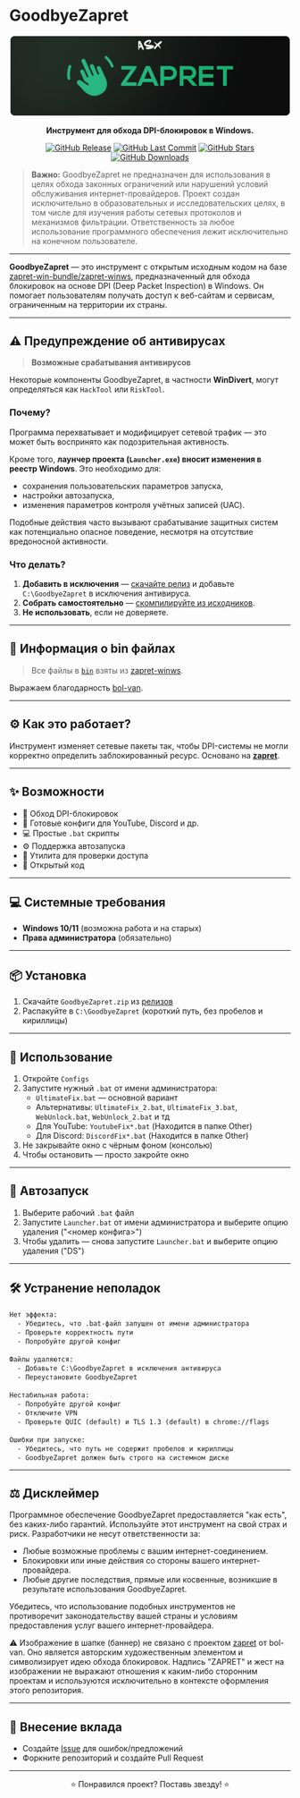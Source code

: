 # GoodbyeZapret

<div align="center">
  <a href="https://github.com/ALFiX01/GoodbyeZapret">
    <img src="https://github.com/ALFiX01/GoodbyeZapret/blob/main/Files/Image/Design2.png?raw=true" alt="GoodbyeZapret Logo Banner" >
  </a>
  <br />
  <p><strong>Инструмент для обхода DPI-блокировок в Windows.</strong></p>

  <p>
    <a href="https://github.com/ALFiX01/GoodbyeZapret/releases/latest"><img src="https://img.shields.io/github/v/release/ALFiX01/GoodbyeZapret?style=plastic" alt="GitHub Release"></a>
    <a href="https://github.com/ALFiX01/GoodbyeZapret/commits/main"><img src="https://img.shields.io/github/last-commit/ALFiX01/GoodbyeZapret?style=plastic" alt="GitHub Last Commit"></a>
    <a href="https://github.com/ALFiX01/GoodbyeZapret/stargazers"><img src="https://img.shields.io/github/stars/ALFiX01/GoodbyeZapret?style=plastic" alt="GitHub Stars"></a>
    <a href="https://github.com/ALFiX01/GoodbyeZapret/releases"><img src="https://img.shields.io/github/downloads/ALFiX01/GoodbyeZapret/total?style=plastic" alt="GitHub Downloads"></a>
  </p>
  
</div>

> **Важно:** GoodbyeZapret не предназначен для использования в целях обхода законных ограничений или нарушений условий обслуживания интернет-провайдеров. Проект создан исключительно в образовательных и исследовательских целях, в том числе для изучения работы сетевых протоколов и механизмов фильтрации. Ответственность за любое использование программного обеспечения лежит исключительно на конечном пользователе.

---

**GoodbyeZapret** — это инструмент с открытым исходным кодом на базе [zapret-win-bundle/zapret-winws](https://github.com/bol-van/zapret-win-bundle/tree/master/zapret-winws), предназначенный для обхода блокировок на основе DPI (Deep Packet Inspection) в Windows. Он помогает пользователям получать доступ к веб-сайтам и сервисам, ограниченным на территории их страны.

---

## ⚠️ Предупреждение об антивирусах

> **Возможные срабатывания антивирусов**

Некоторые компоненты GoodbyeZapret, в частности **WinDivert**, могут определяться как `HackTool` или `RiskTool`.

### Почему?

Программа перехватывает и модифицирует сетевой трафик — это может быть воспринято как подозрительная активность.

Кроме того, **лаунчер проекта (`Launcher.exe`) вносит изменения в реестр Windows**. Это необходимо для:

- сохранения пользовательских параметров запуска,
- настройки автозапуска,
- изменения параметров контроля учётных записей (UAC).

Подобные действия часто вызывают срабатывание защитных систем как потенциально опасное поведение, несмотря на отсутствие вредоносной активности.

### Что делать?

1. **Добавить в исключения** — [скачайте релиз](https://github.com/ALFiX01/GoodbyeZapret/releases/latest) и добавьте `C:\GoodbyeZapret` в исключения антивируса.
2. **Собрать самостоятельно** — [скомпилируйте из исходников](https://github.com/ALFiX01/GoodbyeZapret).
3. **Не использовать**, если не доверяете.

---

## 📁 Информация о bin файлах

> Все файлы в [`bin`](./Project/bin) взяты из [zapret-winws](https://github.com/bol-van/zapret-win-bundle/tree/master/zapret-winws).

Выражаем благодарность [bol-van](https://github.com/bol-van).

---

## ⚙️ Как это работает?

Инструмент изменяет сетевые пакеты так, чтобы DPI-системы не могли корректно определить заблокированный ресурс. Основано на [**zapret**](https://github.com/bol-van/zapret).

---

## ✨ Возможности

- 🚀 Обход DPI-блокировок
- 🔧 Готовые конфиги для YouTube, Discord и др.
- 💻 Простые `.bat` скрипты
- ⚙️ Поддержка автозапуска
- 📐 Утилита для проверки доступа
- 📂 Открытый код

---

## 💻 Системные требования

- **Windows 10/11** (возможна работа и на старых)
- **Права администратора** (обязательно)

---

## 📦 Установка

1. Скачайте `GoodbyeZapret.zip` из [релизов](https://github.com/ALFiX01/GoodbyeZapret/releases/latest)
2. Распакуйте в `C:\GoodbyeZapret` (короткий путь, без пробелов и кириллицы)

---

## 🚀 Использование

1. Откройте `Configs`
2. Запустите нужный `.bat` от имени администратора:
   - `UltimateFix.bat` — основной вариант
   - Альтернативы: `UltimateFix_2.bat`, `UltimateFix_3.bat`, `WebUnlock.bat`, `WebUnlock_2.bat` и тд
   - Для YouTube: `YoutubeFix*.bat` (Находится в папке Other)
   - Для Discord: `DiscordFix*.bat` (Находится в папке Other)
3. Не закрывайте окно с чёрным фоном (консолью)
4. Чтобы остановить — просто закройте окно

---

## 🔁 Автозапуск

1. Выберите рабочий `.bat` файл
2. Запустите `Launcher.bat` от имени администратора и выберите опцию удаления ("<номер конфига>")
4. Чтобы удалить — снова запустите `Launcher.bat` и выберите опцию удаления ("DS")

---

## 🛠️ Устранение неполадок

```text
Нет эффекта:
  - Убедитесь, что .bat-файл запущен от имени администратора
  - Проверьте корректность пути
  - Попробуйте другой конфиг

Файлы удаляются:
  - Добавьте C:\GoodbyeZapret в исключения антивируса
  - Переустановите GoodbyeZapret

Нестабильная работа:
  - Попробуйте другой конфиг
  - Отключите VPN
  - Проверьте QUIC (default) и TLS 1.3 (default) в chrome://flags

Ошибки при запуске:
  - Убедитесь, что путь не содержит пробелов и кириллицы
  - GoodbyeZapret должен быть строго на системном диске
```


---

## ⚖️ Дисклеймер

Программное обеспечение GoodbyeZapret предоставляется "как есть", без каких-либо гарантий. Используйте этот инструмент на свой страх и риск. Разработчики не несут ответственности за:

* Любые возможные проблемы с вашим интернет-соединением.
* Блокировки или иные действия со стороны вашего интернет-провайдера.
* Любые другие последствия, прямые или косвенные, возникшие в результате использования GoodbyeZapret.

Убедитесь, что использование подобных инструментов не противоречит законодательству вашей страны и условиям предоставления услуг вашего интернет-провайдера.

⚠️ Изображение в шапке (баннер) не связано с проектом <a href="https://github.com/bol-van/zapret">zapret</a> от bol-van. Оно является авторским художественным элементом и символизирует идею обхода блокировок. Надпись "ZAPRET" и жест на изображении не выражают отношения к каким-либо сторонним проектам и используются исключительно в контексте оформления этого репозитория.

---

## 🤝 Внесение вклада

- Создайте [Issue](https://github.com/ALFiX01/GoodbyeZapret/issues) для ошибок/предложений
- Форкните репозиторий и создайте Pull Request

---

<div align="center">
  ⭐ Понравился проект? Поставь звезду! ⭐
</div>
